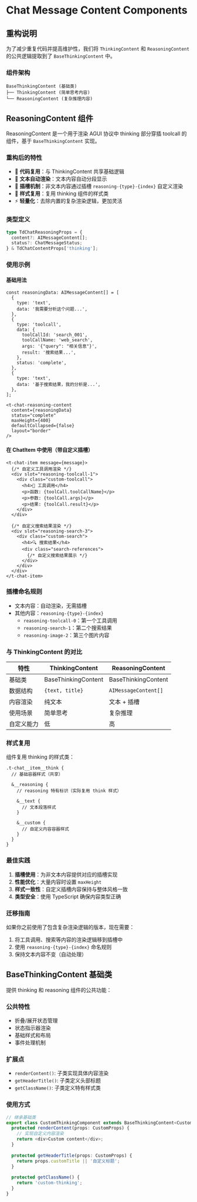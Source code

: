 # Chat Message Content Components

## 重构说明

为了减少重复代码并提高维护性，我们将 `ThinkingContent` 和 `ReasoningContent` 的公共逻辑提取到了 `BaseThinkingContent` 中。

### 组件架构

```
BaseThinkingContent (基础类)
├── ThinkingContent (简单思考内容)
└── ReasoningContent (复杂推理内容)
```

## ReasoningContent 组件

ReasoningContent 是一个用于渲染 AGUI 协议中 thinking 部分穿插 toolcall 的组件，基于 `BaseThinkingContent` 实现。

### 重构后的特性

- 🎯 **代码复用**：与 ThinkingContent 共享基础逻辑
- 📝 **文本自动渲染**：文本内容自动分段显示
- 🔌 **插槽机制**：非文本内容通过插槽 `reasoning-{type}-{index}` 自定义渲染
- 🎨 **样式复用**：复用 thinking 组件的样式类
- ⚡ **轻量化**：去除内置的复杂渲染逻辑，更加灵活

### 类型定义

```typescript
type TdChatReasoningProps = {
  content?: AIMessageContent[];
  status?: ChatMessageStatus;
} & TdChatContentProps['thinking'];
```

### 使用示例

#### 基础用法

```tsx
const reasoningData: AIMessageContent[] = [
  {
    type: 'text',
    data: '我需要分析这个问题...',
  },
  {
    type: 'toolcall',
    data: {
      toolCallId: 'search_001',
      toolCallName: 'web_search',
      args: '{"query": "相关信息"}',
      result: '搜索结果...',
    },
    status: 'complete',
  },
  {
    type: 'text',
    data: '基于搜索结果，我的分析是...',
  },
];

<t-chat-reasoning-content
  content={reasoningData}
  status="complete"
  maxHeight={400}
  defaultCollapsed={false}
  layout="border"
/>
```

#### 在 ChatItem 中使用（带自定义插槽）

```tsx
<t-chat-item message={message}>
  {/* 自定义工具调用渲染 */}
  <div slot="reasoning-toolcall-1">
    <div class="custom-toolcall">
      <h4>🔧 工具调用</h4>
      <p>函数: {toolCall.toolCallName}</p>
      <p>参数: {toolCall.args}</p>
      <p>结果: {toolCall.result}</p>
    </div>
  </div>
  
  {/* 自定义搜索结果渲染 */}
  <div slot="reasoning-search-3">
    <div class="custom-search">
      <h4>🔍 搜索结果</h4>
      <div class="search-references">
        {/* 自定义搜索结果展示 */}
      </div>
    </div>
  </div>
</t-chat-item>
```

### 插槽命名规则

- 文本内容：自动渲染，无需插槽
- 其他内容：`reasoning-{type}-{index}`
  - `reasoning-toolcall-0`：第一个工具调用
  - `reasoning-search-1`：第二个搜索结果
  - `reasoning-image-2`：第三个图片内容

### 与 ThinkingContent 的对比

| 特性 | ThinkingContent | ReasoningContent |
|------|----------------|------------------|
| 基础类 | BaseThinkingContent | BaseThinkingContent |
| 数据结构 | `{text, title}` | `AIMessageContent[]` |
| 内容渲染 | 纯文本 | 文本 + 插槽 |
| 使用场景 | 简单思考 | 复杂推理 |
| 自定义能力 | 低 | 高 |

### 样式复用

组件复用 thinking 的样式类：

```less
.t-chat__item__think {
  // 基础容器样式（共享）
  
  &__reasoning {
    // reasoning 特有标识（实际复用 think 样式）
    
    &__text {
      // 文本段落样式
    }
    
    &__custom {
      // 自定义内容容器样式
    }
  }
}
```

### 最佳实践

1. **插槽使用**：为非文本内容提供对应的插槽实现
2. **性能优化**：大量内容时设置 `maxHeight`
3. **样式一致性**：自定义插槽内容保持与整体风格一致
4. **类型安全**：使用 TypeScript 确保内容类型正确

### 迁移指南

如果你之前使用了包含复杂渲染逻辑的版本，现在需要：

1. 将工具调用、搜索等内容的渲染逻辑移到插槽中
2. 使用 `reasoning-{type}-{index}` 命名规则
3. 保持文本内容不变（自动处理）

## BaseThinkingContent 基础类

提供 thinking 和 reasoning 组件的公共功能：

### 公共特性

- 折叠/展开状态管理
- 状态指示器渲染
- 基础样式和布局
- 事件处理机制

### 扩展点

- `renderContent()`: 子类实现具体内容渲染
- `getHeaderTitle()`: 子类定义头部标题
- `getClassName()`: 子类定义特有样式类

### 使用方式

```typescript
// 继承基础类
export class CustomThinkingComponent extends BaseThinkingContent<CustomProps> {
  protected renderContent(props: CustomProps) {
    // 实现自定义内容渲染
    return <div>Custom content</div>;
  }
  
  protected getHeaderTitle(props: CustomProps) {
    return props.customTitle || '自定义标题';
  }
  
  protected getClassName() {
    return 'custom-thinking';
  }
}